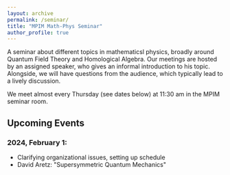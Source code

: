 ```yaml
---
layout: archive
permalink: /seminar/
title: "MPIM Math-Phys Seminar"
author_profile: true
---
```




A seminar about different topics in mathematicsl physics, broadly around Quantum Field Theory and Homological Algebra. Our meetings are hosted by an assigned speaker, who gives an informal introduction to his topic. Alongside, we will have questions from the audience, which typically lead to a lively discussion.

We meet almost every Thursday (see dates below) at 11:30 am in the MPIM seminar room.

## Upcoming Events

### 2024, February 1:
* Clarifying organizational issues, setting up schedule
* David Aretz: "Supersymmetric Quantum Mechanics"
